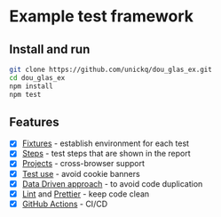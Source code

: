 # Example test framework

## Install and run

```bash
git clone https://github.com/unickq/dou_glas_ex.git
cd dou_glas_ex
npm install
npm test
```

## Features

- [x] [Fixtures](https://playwright.dev/docs/test-fixtures) - establish environment for each test
- [x] [Steps](https://playwright.dev/docs/api/class-test#test-step) - test steps that are shown in the report
- [x] [Projects](https://playwright.dev/docs/test-projects) - cross-browser support
- [x] [Test use](https://playwright.dev/docs/test-use-options) - avoid cookie banners
- [x] [Data Driven approach](https://en.wikipedia.org/wiki/Data-driven_testing) - to avoid code duplication
- [x] [Lint](https://eslint.org/) and [Prettier](https://prettier.io/) - keep code clean
- [x] [GitHub Actions](https://github.com/unickq/dou_glas_ex/actions) - CI/CD

